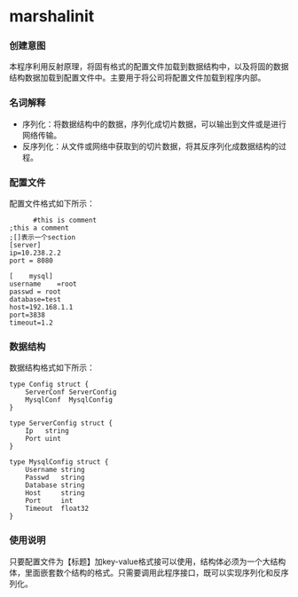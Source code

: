 # marshalinit   

### 创建意图        
本程序利用反射原理，将固有格式的配置文件加载到数据结构中，以及将固的数据结构数据加载到配置文件中。主要用于将公司将配置文件加载到程序内部。         

### 名词解释        
* 序列化：将数据结构中的数据，序列化成切片数据，可以输出到文件或是进行网络传输。    
* 反序列化：从文件或网络中获取到的切片数据，将其反序列化成数据结构的过程。    

### 配置文件    
配置文件格式如下所示：    
```
      #this is comment
;this a comment
;[]表示一个section
[server]
ip=10.238.2.2
port = 8080

[    mysql]
username    =root
passwd = root
database=test
host=192.168.1.1
port=3838 
timeout=1.2
``` 

### 数据结构
数据结构格式如下所示：    
```
type Config struct {
	ServerConf ServerConfig
	MysqlConf  MysqlConfig 
}

type ServerConfig struct {
	Ip   string
	Port uint
}

type MysqlConfig struct {
	Username string 
	Passwd   string
	Database string
	Host     string
	Port     int   
	Timeout  float32
}
```

### 使用说明    
只要配置文件为【标题】加key-value格式接可以使用，结构体必须为一个大结构体，里面嵌套数个结构的格式。只需要调用此程序接口，既可以实现序列化和反序列化。      